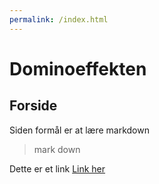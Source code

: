 ```yaml
---
permalink: /index.html
---
```


# Dominoeffekten

## Forside

Siden formål er at lære markdown

> mark down

Dette er et link [Link her](google.com)

